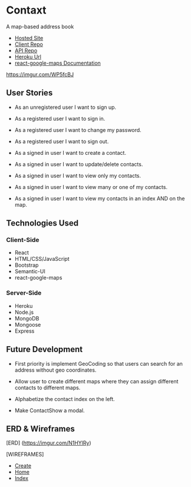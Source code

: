 # Contaxt

A map-based address book

- [Hosted Site](https://kdoxsey.github.io/contaxt/)
- [Client Repo](https://github.com/kdoxsey/contaxt)
- [API Repo](https://github.com/kdoxsey/api-contaxt)
- [Heroku Url](https://still-everglades-32605.herokuapp.com/)
- [react-google-maps Documentation](https://tomchentw.github.io/react-google-maps/#documentation)

https://imgur.com/WP5fcBJ

## User Stories

- As an unregistered user I want to sign up.

- As a registered user I want to sign in.

- As a registered user I want to change my password.

- As a registered user I want to sign out.

- As a signed in user I want to create a contact.

- As a signed in user I want to update/delete contacts.

- As a signed in user I want to view only my contacts.

- As a signed in user I want to view many or one of my contacts.

- As a signed in user I want to view my contacts in an index AND on the map.

## Technologies Used

### Client-Side

- React
- HTML/CSS/JavaScript
- Bootstrap
- Semantic-UI
- react-google-maps

### Server-Side

- Heroku
- Node.js
- MongoDB
- Mongoose
- Express

## Future Development

- First priority is implement GeoCoding so that users can search for an address without geo coordinates.

- Allow user to create different maps where they can assign different contacts to different maps.

- Alphabetize the contact index on the left.

- Make ContactShow a modal.

## ERD & Wireframes

[ERD]
(https://imgur.com/N1HYlRy)

[WIREFRAMES]

- [Create](https://imgur.com/uelJEHc)
- [Home](https://imgur.com/ruvMvlk)
- [Index](https://imgur.com/cA4hn97)
